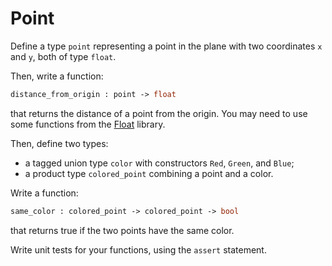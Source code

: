 # Point

Define a type `point` representing a point in the plane with two coordinates `x` and `y`, both of type `float`.

Then, write a function:
```ocaml
distance_from_origin : point -> float
```
that returns the distance of a point from the origin. You may need to use some functions from the [Float](https://ocaml.org/manual/4.08/libref/Float.html) library.

Then, define two types: 
- a tagged union type `color` with constructors `Red`, `Green`, and `Blue`;
- a product type `colored_point` combining a point and a color.

Write a function:
```ocaml
same_color : colored_point -> colored_point -> bool
```
that returns true if the two points have the same color.

Write unit tests for your functions, using the `assert` statement.
